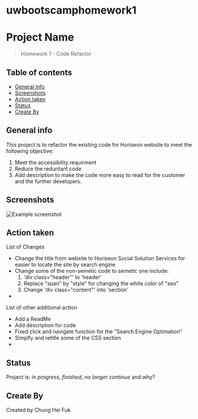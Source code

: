 # uwbootscamphomework1
# Project Name
> Homework 1 - Code Refactor

## Table of contents
* [General info](#general-info)
* [Screenshots](#screenshots)
* [Action taken](#Action-taken)
* [Status](#status)
* [Create By](#create-by)

## General info
This project is to refactor the existing code for Horiseon website to meet the following objective:

1. Meet the accessibility requirment
2. Reduce the reduntant code
3. Add description to make the code more easy to read for the customer and the further developers.

## Screenshots
![Example screenshot](./images/screenshot.png)

## Action taken
List of Changes
* Change the title from website to Horiseon Social Solution Services for easier to locate the site by search engine
* Change some of the non-semetic code to semetic one include:
  1. 'div class="header"' to 'header'
  2. Replace "span" by "style" for changing the white color of "seo"
  3. Change 'div class="content"' into 'section'
* 

List of other additional action
* Add a ReadMe
* Add description for code
* Fixed click and navigate function for the "Search Engine Optimation"
* Simplfy and retitle some of the CSS section
* 

## Status
Project is: _in progress_, _finished_, _no longer continue_ and why?


## Create By
Created by Chung Hei Fuk

